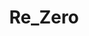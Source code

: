 ---
title: Re_Zero
crosslinks:
- anime
- Pixiv
- OneTrueEmilia
- silverhair
- Animewallpaper
- help
- awwnime
- pouts
- fatestaynight
- TsundereSharks
- OutOfTheLoop
- nopan
- steinsgate
- Moescape
- ToolBand
- de
- Megumin
- Fairy_Tail
- francophonie
---